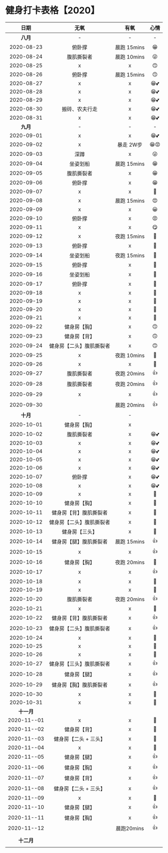 # 健身打卡表格【2020】

|    日期    |      无氧      |    有氧     | 心情 |
| :--------: | :------------: | :---------: | :--: |
|  **八月**  | - | - | - |
| 2020-08-23 |     俯卧撑     | 晨跑 15mins |  😁   |
| 2020-08-24 |   腹肌撕裂者   | 晨跑 10mins |  😜   |
| 2020-08-25 |       x        |      x      |  🙃   |
| 2020-08-26 |     俯卧撑     | 晨跑 15mins |  🙃   |
| 2020-08-27 |       x        |      x      |  😁💕  |
| 2020-08-28 |       x        |      x      |  😁💕  |
| 2020-08-29 |       x        |      x      |  😁💕  |
| 2020-08-30 | 搬砖、农夫行走 |      x      |  😁💕  |
| 2020-08-31 |       x        |      x      |  😁💕  |
|  **九月**  |       -        |      -      |  -   |
| 2020-09-01 |       x        |      x      |  😁💕  |
| 2020-09-02 |       x        |  暴走 2W步  |  😁😡  |
| 2020-09-03 |      深蹲      |      x      |  😜   |
| 2020-09-04 |    坐姿划船    | 晨跑 15mins |  😁   |
| 2020-09-05 |   腹肌撕裂者   |      x      |  😁   |
| 2020-09-06 |     俯卧撑     |      x      |  😁   |
| 2020-09-07 |       x        |      x      |  🐷 |
| 2020-09-08 |       x        | 晨跑 15mins |  😍   |
| 2020-09-09 |       x        |      x      |  😀   |
| 2020-09-10 |     俯卧撑     |      x      |  😡   |
| 2020-09-11 |       x        |      x      |  😋   |
| 2020-09-12 |       x        | 夜跑 15mins |  🐷   |
| 2020-09-13 |     俯卧撑     |      x      |  🎲   |
| 2020-09-14 |    坐姿划船    | 夜跑 15mins |  🎲   |
| 2020-09-15 |     俯卧撑     |      x      |  🎃   |
| 2020-09-16 |    坐姿划船    |      x      |  🎲   |
| 2020-09-17 |     俯卧撑     |      x      |  🎲   |
| 2020-09-18 |       x        |      x      |  🐷 |
| 2020-09-19 |       x        |      x      |  🐷 |
| 2020-09-20 |  x  |      x      |  🐷 |
| 2020-09-21 | x | x | 🐷 |
| 2020-09-22 | 健身房【胸】 | x | 🙃 |
| 2020-09-23 | 健身房【背】 | x | 🙃 |
| 2020-09-24 | 健身房【二头】腹肌撕裂者 | x | 🙃 |
| 2020-09-25 | x | 夜跑 10mins | 🐷 |
| 2020-09-26 | x | x | 🐷 |
| 2020-09-27 | 腹肌撕裂者 | 夜跑 20mins | 👍 |
| 2020-09-28 | 腹肌撕裂者 | 夜跑 20mins | 👍 |
| 2020-09-29 | x | x | 👍 |
| 2020-09-30 |  | 晨跑 20mins | 👍 |
|  **十月**  | - | - |      |
| 2020-10-01 | 健身房【胸】 | x | |
| 2020-10-02 | 腹肌撕裂者 | x | 😁💕 |
| 2020-10-03 | x | x | 😁💕 |
| 2020-10-04 | x | x | 😁💕 |
| 2020-10-05 | x | x | 😁💕 |
| 2020-10-06 | x | x | 😁💕 |
| 2020-10-07 | 俯卧撑 | x | 😁💕 |
| 2020-10-08 | x | x | 😁💕 |
| 2020-10-09 | x | x | 🐷 |
| 2020-10-10 | 健身房【胸】 | x | 🎲 |
| 2020-10-11 | 健身房【背】腹肌撕裂者 | x | 🎲 |
| 2020-10-12 | 健身房【二头】腹肌撕裂者 | x | 🎲 |
| 2020-10-13 | 健身房【三头】 | x | 🎲 |
| 2020-10-14 | 健身房【腿】腹肌撕裂者 | 晨跑 15mins | 👍 |
| 2020-10-15 | x | x | 👍 |
| 2020-10-16 | 健身房【胸】 | 夜跑 20mins | 🎲 |
| 2020-10-17 | x | x | 👍 |
| 2020-10-18 | x | x | 🐷 |
| 2020-10-19 | x | x | 🐷 |
| 2020-10-20 | 腹肌撕裂者 | 夜跑 20mins | 👍 |
| 2020-10-21 | x | x | 🐷 |
| 2020-10-22 | 健身房【背】腹肌撕裂者 | x | 👍 |
| 2020-10-23 | 健身房【二头】腹肌撕裂者 | x | 👍 |
| 2020-10-24 | x | x | 🐷 |
| 2020-10-25 | x | x | 🐷 |
| 2020-10-26 | x | x | 🐷 |
| 2020-10-27 | 健身房【三头】腹肌撕裂者 | x | 👍 |
| 2020-10-28 | 健身房【腿】 | x | 👍 |
| 2020-10-29 | 健身房【胸】腹肌撕裂者 | x | 👍 |
| 2020-10-30 | x | x | 🐷 |
| 2020-10-31 | x | x | 🐷 |
| **十一月** |                |             |      |
| 2020-11--01 | x | x | 🐷 |
| 2020-11--02 | 健身房【背】 | x | 🎲 |
| 2020-11--03 | 健身房【二头 + 三头】 | x | 🎲 |
| 2020-11--04 | x | x | 🎲 |
| 2020-11--05 | 健身房【腿】 | x | 👍 |
| 2020-11--06 | 健身房【胸】 | x | 👍 |
| 2020-11--07 | 健身房【背】 | x | 👍 |
| 2020-11--08 | 健身房【二头 + 三头】 | x | 👍 |
| 2020-11--09 | x | x | 🎲 |
| 2020-11--10 | 健身房【腿】 | x | 👍 |
| 2020-11--11 | 健身房【胸】 | x | 👍 |
| 2020-11--12 | | 晨跑20mins | 👍 |
|  | |  |  |
| **十二月** |                |             |      |
|  | | | |


